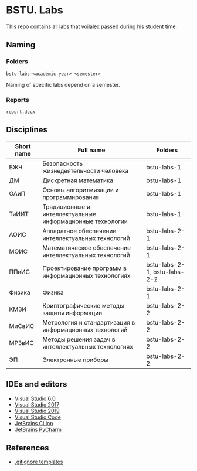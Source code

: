 # BSTU. Labs

This repo contains all labs that [voilalex]() passed 
during his student time.

## Naming

### Folders
```
bstu-labs-<academic year>-<semester>
```

Naming of specific labs depend on a semester.
### Reports
```
report.docx
```

## Disciplines

| Short name | Full name                                                 | Folders                      |
| ---------- | --------------------------------------------------------- | ---------------------------- |
| БЖЧ        | Безопасность жизнедеятельности человека                   | bstu-labs-1                  |
| ДМ         | Дискретная математика                                     | bstu-labs-1                  |
| ОАиП       | Основы алгоритмизации и программирования                  | bstu-labs-1                  |
| ТиИИТ      | Традиционные и интеллектуальные информационные технологии | bstu-labs-1                  |
| АОИС       | Аппаратное обеспечение интеллектуальных технологий        | bstu-labs-2-1                |
| МОИС       | Математическое обеспечение интеллектуальных технологий    | bstu-labs-2-1                |
| ППвИС      | Проектирование программ в информационных технологиях      | bstu-labs-2-1, bstu-labs-2-2 |
| Физика     | Физика                                                    | bstu-labs-2-1                |
| КМЗИ       | Криптографические методы защиты информации                | bstu-labs-2-2                |
| МиСвИС     | Метрология и стандартизация в информационных технологий   | bstu-labs-2-2                |
| МРЗвИС     | Методы решения задач в интеллектуальных технологиях       | bstu-labs-2-2                |
| ЭП         | Электронные приборы                                       | bstu-labs-2-2                |

## IDEs and editors
- [Visual Studio 6.0]()
- [Visual Studio 2017]()
- [Visual Studio 2019]()
- [Visual Studio Code]()
- [JetBrains CLion]()
- [JetBrains PyCharm]()

## References
- [.gitignore templates](https://github.com/github/gitignore/blob/master/VisualStudio.gitignore)
